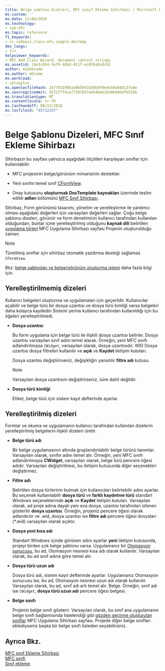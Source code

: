 ```yaml
---
title: Belge şablonu dizeleri, MFC sınıf Ekleme Sihirbazı | Microsoft Docs
ms.custom: ''
ms.date: 11/04/2016
ms.technology:
- cpp-mfc
ms.topic: reference
f1_keywords:
- vc.codewiz.class.mfc.simple.doctemp
dev_langs:
- C++
helpviewer_keywords:
- MFC Add Class Wizard, document control strings
ms.assetid: 14e1c834-5e79-4dbd-811f-ec8f0a9cdcb2
author: mikeblome
ms.author: mblome
ms.workload:
- cplusplus
ms.openlocfilehash: 247793199b1e865941659b970e4e59a688137a8e
ms.sourcegitcommit: 92f2fff4ce77387b57a4546de1bd4bd464fb51b6
ms.translationtype: MT
ms.contentlocale: tr-TR
ms.lasthandoff: 09/17/2018
ms.locfileid: "45712237"
---
```

# <a name="document-template-strings-mfc-add-class-wizard"></a>Belge Şablonu Dizeleri, MFC Sınıf Ekleme Sihirbazı
Sihirbazın bu sayfası yalnızca aşağıdaki ölçütleri karşılayan sınıflar için kullanılabilir:  
  
-   MFC projesinin belge/görünüm mimarisinin destekler.  
  
-   Yeni sınıfın temel sınıf [CFormView](../../mfc/reference/cformview-class.md).  
  
-   Onay kutusunu **oluşturmak DocTemplate kaynakları** üzerinde teslim edildi **adları** bölümünü [MFC Sınıf Sihirbazı](../../mfc/reference/mfc-add-class-wizard.md).  
  
 Sihirbaz, Form görünümü tasarımı, yönetim ve yerelleştirme ile yardımcı olması aşağıdaki değerleri için varsayılan değerleri sağlar. Çoğu belge şablonu dizeleri, görünür ve form denetiminin kullanıcı tarafından kullanılan olduğundan, bunlar içine yerelleştirilmiş olduğunu **kaynak dili** belirtilen [uygulama türleri](../../mfc/reference/application-type-mfc-application-wizard.md) MFC Uygulama Sihirbazı sayfası Projenin oluşturulduğu zaman.  
  
> [!NOTE]
>  Türetilmiş sınıflar için sihirbaz otomatik yazdırma desteği sağlamaz `CFormView`.  
  
 Bkz: [belge şablonları ve belge/görünüm oluşturma işlemi](../../mfc/document-templates-and-the-document-view-creation-process.md) daha fazla bilgi için.  
  
## <a name="nonlocalized-strings"></a>Yerelleştirilmemiş dizeleri  
 Kullanıcı belgeleri oluşturma ve uygulamaları için geçerlidir. Kullanıcılar açabilir ve belge türü bir dosya uzantısı ve dosya türü kimliği varsa belgeleri daha kolayca kaydedin Sistemi yerine kullanıcı tarafından kullanıldığı için bu öğeleri yerelleştirilmedi.  
  
- **Dosya uzantısı**

   Bu form uygulama için belge türü ile ilişkili dosya uzantısı belirler. Dosya uzantısı varsayılan sınıf adını temel alarak. Örneğin, yeni MFC sınıfı adlandırılmışsa `CWidget`, varsayılan olarak, dosya uzantısıdır. WID Dosya uzantısı dosya filtreleri kullanılır ve **açık** ve **Kaydet** iletişim kutuları.  
  
   Dosya uzantısı değiştirirseniz, değişikliğin yansıtılır **filtre adı** kutusu.  
  
   > [!NOTE]
   > Varsayılan dosya uzantısını değiştirirseniz, süre dahil değildir.  
  
- **Dosya türü kimliği**

   Etiket, belge türü için sistem kayıt defterinde ayarlar.  
  
## <a name="localized-strings"></a>Yerelleştirilmiş dizeleri  
 Formlar ve okuma ve uygulamanın kullanıcı tarafından kullanılan dizelerin yerelleştirilmiş belgelerin ilişkili dizeleri üretir.  
  
- **Belge türü adı**

   Bir belge uygulamasının altında gruplandırılabilir belge türünü tanımlar. Varsayılan olarak, sınıfın adını temel alır. Örneğin, yeni MFC sınıfı adlandırılmışsa **CWidget**, varsayılan olarak, belge türü pencere öğesi adıdır. Varsayılan değiştirilmesi, bu iletişim kutusunda diğer seçenekleri değiştirmez.  
  
- **Filtre adı**

   Belirtilen dosya türlerinin bulmak için kullanıcıları belirtebilir adını ayarlar. Bu seçenek kullanılabilir **dosya türü** ve **farklı kaydetme türü** standart Windows seçeneklerinde **açık** ve **Kaydet** iletişim kutuları. Varsayılan olarak, ad proje adına dayalı yanı sıra dosya, uzantısı tarafından izlenen gösterilir **dosya uzantısı**. Örneğin, projeniz pencere öğesi olarak adlandırılır ve .wid, dosya uzantısı ise **filtre adı** pencere öğesi dosyaları (*.wid) varsayılan olarak açıktır.  
  
- **Dosya yeni kısa adı**

   Standart Windows içinde görünen adını ayarlar **yeni** iletişim kutusunda, projeyi birden çok belge şablonu varsa. Uygulamanız bir [Otomasyon sunucusu](../../mfc/automation-servers.md), bu ad, Otomasyon nesnesi kısa adı olarak kullanılır. Varsayılan olarak, bu ad sınıf adına göre temel alır.  
  
- **Dosya türü uzun adı**

   Dosya türü adı, sistem kayıt defterinde ayarlar. Uygulamanız Otomasyon sunucusu ise, bu ad, Otomasyon nesnesi uzun adı olarak kullanılır. Varsayılan olarak, bu ad, sınıf adı artı temel alır. Belge. Örneğin, sınıf adı ise `CWidget`, **dosya türü uzun adı** pencere öğesi belgesi.  
  
- **Belge sınıfı**

   Projenin belge sınıfı gösterir. Varsayılan olarak, bu sınıf ana uygulamanın belge sınıfı bağlantısında listelendiği gibi [gözden geçirme oluşturulan sınıflar](../../mfc/reference/generated-classes-mfc-application-wizard.md) MFC Uygulama Sihirbazı sayfası. Projede diğer belge sınıfları eklediyseniz başka bir belge sınıfı listeden seçebilirsiniz.  
  
## <a name="see-also"></a>Ayrıca Bkz.  
 [MFC sınıf Ekleme Sihirbazı](../../mfc/reference/mfc-add-class-wizard.md)   
 [MFC sınıfı](../../mfc/reference/adding-an-mfc-class.md)   
 [Sınıf ekleme](../../ide/adding-a-class-visual-cpp.md)

